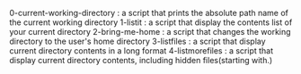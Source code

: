 0-current-working-directory 
: a script that prints the absolute path name of the current working directory
1-listit
: a script that display the contents list of your current directory
2-bring-me-home
: a script that changes the working directory to the user's home directory
3-listfiles
: a script that display current directory contents in a long format
4-listmorefiles
: a script that display current directory contents, including hidden files(starting with.)
